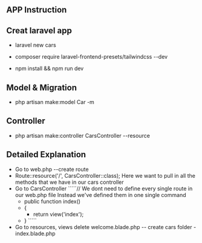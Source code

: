 ## APP Instruction

## Creat  laravel app 
- laravel new cars

- composer require laravel-frontend-presets/tailwindcss --dev
- npm install && npm run dev 

## Model & Migration
- php artisan make:model Car -m

## Controller
- php artisan make:controller CarsController --resource


## Detailed Explanation
- Go to web.php  --create route 
- Route::resource('/', CarsController::class);  Here we want to pull in all the methods that we have in our cars controller 
- Go to CarsController  `````// We dont need to define every single route in our web.php file  Instead we've  defined them in one  single command
    - public function index()
   - {
       - return view('index');
   -  } ````` 
- Go to resources, views  delete welcome.blade.php  -- create cars folder - index.blade.php